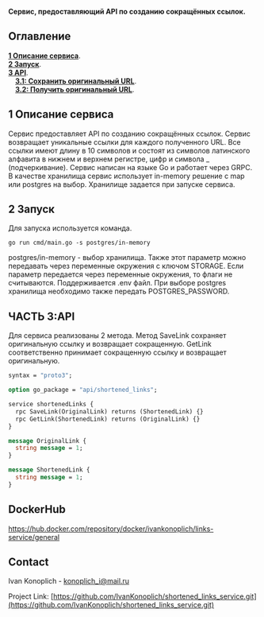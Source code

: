 **Сервис, предоставляющий API по созданию сокращённых ссылок.**

## Оглавление

**[1 Описание сервиса](#1)**.   
**[2 Запуск](#1)**.     
**[3 API](#2)**.    
&emsp;**[3.1: Сохранить оригинальный URL](#2.1)**.    
&emsp;**[3.2: Получить оригинальный URL](#2.2)**. 

## <a name="1">1 Описание сервиса</a>

Cервис предоставляет API по созданию сокращённых ссылок. Сервис возвращает уникальные ссылки для каждого полученного URL. 
Все ссылки имеют длину в 10 символов и состоят из символов латинского алфавита в нижнем и верхнем регистре, цифр и символа _ (подчеркивание).
Сервис написан на языке Go и работает через GRPC. В качестве хранилища сервис использует in-memory решение с map или postgres на выбор.
Хранилище задается при запуске сервиса.

## <a name="2">2 Запуск</a>

Для запуска используется команда.
```
go run cmd/main.go -s postgres/in-memory
```
postgres/in-memory - выбор хранилища. Также этот параметр можно передавать через переменные окружения с ключом STORAGE. 
Если параметр передается через переменные окружения, то флаги не считываются. Поддерживается .env файл. При выборе postgres 
хранилища необходимо также передать POSTGRES_PASSWORD.


## <a name="3">ЧАСТЬ 3:API</a>
Для сервиса реализованы 2 метода. Метод SaveLink сохраняет оригинальную ссылку и возвращает сокращенную. GetLink соответственно принимает сокращенную ссылку 
и возвращает оригинальную.
```protobuf
syntax = "proto3";

option go_package = "api/shortened_links";

service shortenedLinks {
  rpc SaveLink(OriginalLink) returns (ShortenedLink) {}
  rpc GetLink(ShortenedLink) returns (OriginalLink) {}
}

message OriginalLink {
  string message = 1;
}

message ShortenedLink {
  string message = 1;
}
```

## DockerHub

https://hub.docker.com/repository/docker/ivankonoplich/links-service/general

## Contact

Ivan Konoplich - konoplich_i@mail.ru

Project Link: [https://github.com/IvanKonoplich/shortened_links_service.git](https://github.com/IvanKonoplich/shortened_links_service.git)
